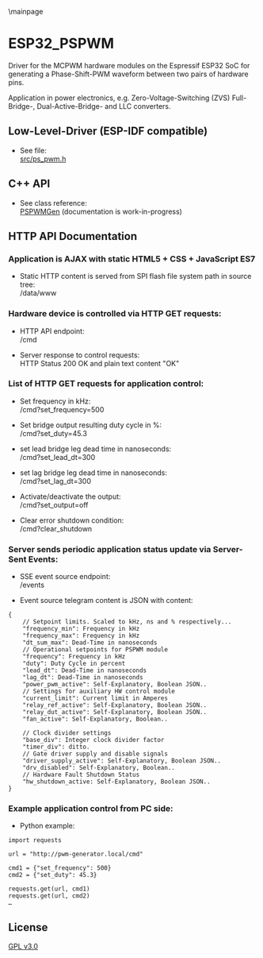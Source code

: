 \mainpage
# ESP32_PSPWM
Driver for the MCPWM hardware modules on the Espressif ESP32 SoC for
generating a Phase-Shift-PWM waveform between two pairs of hardware pins.

Application in power electronics, e.g. Zero-Voltage-Switching (ZVS) Full-Bridge-,
Dual-Active-Bridge- and LLC converters.

## Low-Level-Driver (ESP-IDF compatible)
* See file:<br>
[src/ps_pwm.h](ps__pwm_8h.html)

## C++ API
* See class reference:<br>
[PSPWMGen](class_p_s_p_w_m_gen.html) (documentation is work-in-progress)

## HTTP API Documentation

### Application is AJAX with static HTML5 + CSS + JavaScript ES7
* Static HTTP content is served from SPI flash file system path in source tree:<br>
/data/www

### Hardware device is controlled via HTTP GET requests:
* HTTP API endpoint:<br>
/cmd

* Server response to control requests:<br>
HTTP Status 200 OK and plain text content "OK"

### List of HTTP GET requests for application control:

* Set frequency in kHz:<br>
/cmd?set_frequency=500

* Set bridge output resulting duty cycle in %:<br>
/cmd?set_duty=45.3

* set lead bridge leg dead time in nanoseconds:<br>
/cmd?set_lead_dt=300

* set lag bridge leg dead time in nanoseconds:<br>
/cmd?set_lag_dt=300

* Activate/deactivate the output:<br>
/cmd?set_output=off

* Clear error shutdown condition:<br>
/cmd?clear_shutdown


### Server sends periodic application status update via Server-Sent Events:
* SSE event source endpoint:<br>
/events

* Event source telegram content is JSON with content:
```
{
    // Setpoint limits. Scaled to kHz, ns and % respectively...
    "frequency_min": Frequency in kHz
    "frequency_max": Frequency in kHz
    "dt_sum_max": Dead-Time in nanoseconds
    // Operational setpoints for PSPWM module
    "frequency": Frequency in kHz
    "duty": Duty Cycle in percent
    "lead_dt": Dead-Time in nanoseconds
    "lag_dt": Dead-Time in nanoseconds
    "power_pwm_active": Self-Explanatory, Boolean JSON..
    // Settings for auxiliary HW control module
    "current_limit": Current limit in Amperes
    "relay_ref_active": Self-Explanatory, Boolean JSON..
    "relay_dut_active": Self-Explanatory, Boolean JSON..
    "fan_active": Self-Explanatory, Boolean..

    // Clock divider settings
    "base_div": Integer clock divider factor
    "timer_div": ditto.
    // Gate driver supply and disable signals
    "driver_supply_active": Self-Explanatory, Boolean JSON..
    "drv_disabled": Self-Explanatory, Boolean..
    // Hardware Fault Shutdown Status
    "hw_shutdown_active: Self-Explanatory, Boolean JSON..
}
```

### Example application control from PC side:
* Python example:
```
import requests

url = "http://pwm-generator.local/cmd"

cmd1 = {"set_frequency": 500}
cmd2 = {"set_duty": 45.3}

requests.get(url, cmd1)
requests.get(url, cmd2)
…
```

## License
[GPL v3.0](license_gplv3.txt)
